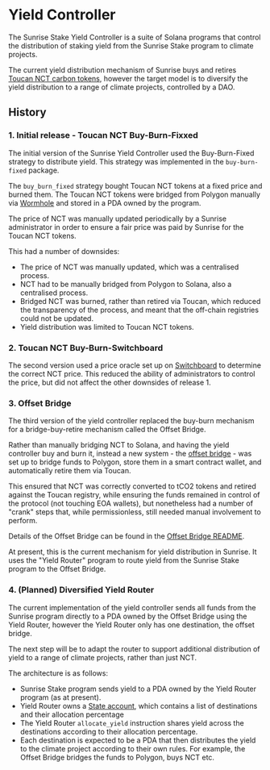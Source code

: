 # Yield Controller

The Sunrise Stake Yield Controller is a suite of Solana programs that control
the distribution of staking yield from the Sunrise Stake program to climate projects.

The current yield distribution mechanism of Sunrise buys and retires 
[Toucan NCT carbon tokens](https://blog.toucan.earth/announcing-nct-nature-carbon-tonne/),
however the target model is to diversify the yield distribution to a range of climate
projects, controlled by a DAO.

## History

### 1. Initial release - Toucan NCT Buy-Burn-Fixxed

The initial version of the Sunrise Yield Controller used the Buy-Burn-Fixed strategy to
distribute yield. This strategy was implemented in the `buy-burn-fixed` package.

The `buy_burn_fixed` strategy bought Toucan NCT tokens at a fixed price and burned them. 
The Toucan NCT tokens were bridged from Polygon manually via [Wormhole](https://wormhole.com/) and
stored in a PDA owned by the program.

The price of NCT was manually updated periodically by a Sunrise administrator in order to ensure
a fair price was paid by Sunrise for the Toucan NCT tokens.

This had a number of downsides:
- The price of NCT was manually updated, which was a centralised process.
- NCT had to be manually bridged from Polygon to Solana, also a centralised process.
- Bridged NCT was burned, rather than retired via Toucan, which reduced the transparency of the process, and
  meant that the off-chain registries could not be updated.
- Yield distribution was limited to Toucan NCT tokens.

### 2. Toucan NCT Buy-Burn-Switchboard

The second version used a price oracle set up on [Switchboard](https://switchboard.xyz/) to 
determine the correct NCT price. This reduced the ability of administrators to control the price, but
did not affect the other downsides of release 1.

### 3. Offset Bridge

The third version of the yield controller replaced the buy-burn mechanism for a bridge-buy-retire mechanism
called the Offset Bridge.

Rather than manually bridging NCT to Solana, and having the yield controller buy and burn it, instead
a new system - the [offset bridge](https://github.com/sunrise-stake/offset-bridge) - was set up to
bridge funds to Polygon, store them in a smart contract wallet, and automatically retire them via Toucan.

This ensured that NCT was correctly converted to tCO2 tokens and retired against the Toucan registry,
while ensuring the funds remained in control of the protocol (not touching EOA wallets), but nonetheless
had a number of "crank" steps that, while permissionless, still needed manual involvement to perform.

Details of the Offset Bridge can be found in the [Offset Bridge README](https://github.com/sunrise-stake/offset-bridge/blob/main/README.md).

At present, this is the current mechanism for yield distribution in Sunrise.
It uses the "Yield Router" program to route yield from the Sunrise Stake program to the Offset Bridge.

### 4. (Planned) Diversified Yield Router

The current implementation of the yield controller sends all funds from the Sunrise program directly to
a PDA owned by the Offset Bridge using the Yield Router, however the Yield Router only has one destination,
the offset bridge.

The next step will be to adapt the router to support additional distribution of yield to a range of
climate projects, rather than just NCT.

The architecture is as follows:
- Sunrise Stake program sends yield to a PDA owned by the Yield Router program (as at present).
- Yield Router owns a [State account](https://solscan.io/account/6Uad9j9DpKE9Jhebb5T3vWNWuCYTP7XxG6LJBPaqJB31),
  which contains a list of destinations and their allocation percentage
- The Yield Router `allocate_yield` instruction shares yield across the destinations according to their
  allocation percentage.
- Each destination is expected to be a PDA that then distributes the yield to the climate project
  according to their own rules. For example, the Offset Bridge bridges the funds to Polygon, buys
  NCT etc.
